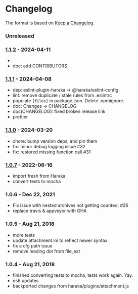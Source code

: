 # Changelog

The format is based on [Keep a Changelog](https://keepachangelog.com/).

### Unreleased

### [1.1.2] - 2024-04-11

- 
- doc: add CONTRIBUTORS

### [1.1.1] - 2024-04-08

- dep: eslint-plugin-haraka -> @haraka/eslint-config
- lint: remove duplicate / stale rules from .eslintrc
- populate `[files]` in package.json. Delete .npmignore.
- doc: Changes -> CHANGELOG
- doc(CHANGELOG): fixed broken release link
- prettier

### [1.1.0] - 2024-03-20

- chore: bump version deps, and pin them
- fix: minor debug logging issue #32
- fix: restored missing function call #31

### [1.0.7] - 2022-06-16

- import fresh from Haraka
- convert tests to mocha

### 1.0.6 - Dec 22, 2021

- Fix issue with nested archives not getting counted, #26
- replace travis & appveyor with GHA

### 1.0.5 - Aug 21, 2018

- more tests
- update attachment.ini to reflect newer syntax
- fix a cfg path issue
- remove leading dot from file_ext

### 1.0.4 - Aug 21, 2018

- finished converting tests to mocha, tests work again. Yay.
- es6 updates
- backported changes from haraka/plugins/attachment.js

[1.0.6]: https://github.com/haraka/haraka-plugin-attachment/releases/tag/v1.0.6
[1.0.7]: https://github.com/haraka/haraka-plugin-attachment/releases/tag/v1.0.7
[1.1.0]: https://github.com/haraka/haraka-plugin-attachment/releases/tag/1.1.0
[1.1.1]: https://github.com/haraka/haraka-plugin-attachment/releases/tag/v1.1.1
[1.1.2]: https://github.com/haraka/haraka-plugin-attachment/releases/tag/v1.1.2
